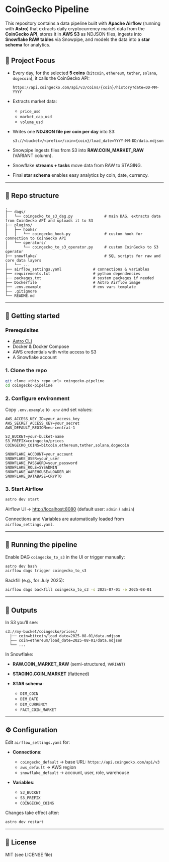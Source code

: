 # CoinGecko Pipeline

This repository contains a data pipeline built with **Apache Airflow** (running with **Astro**) that extracts daily cryptocurrency market data from the **CoinGecko API**, stores it in **AWS S3** as NDJSON files, ingests into **Snowflake RAW tables** via Snowpipe, and models the data into a **star schema** for analytics.

## 🎯 Project Focus

* Every day, for the selected **5 coins** (`bitcoin`, `ethereum`, `tether`, `solana`, `dogecoin`), it calls the CoinGecko API:

  ```
  https://api.coingecko.com/api/v3/coins/{coin}/history?date=DD-MM-YYYY
  ```

* Extracts market data:

  * `price_usd`
  * `market_cap_usd`
  * `volume_usd`

* Writes one **NDJSON file per coin per day** into S3:

  ```
  s3://<bucket>/<prefix>/coin={coin}/load_date=YYYY-MM-DD/data.ndjson
  ```

* Snowpipe ingests files from S3 into **RAW\.COIN\_MARKET\_RAW** (VARIANT column).

* Snowflake **streams + tasks** move data from RAW to STAGING.

* Final **star schema** enables easy analytics by coin, date, currency.

---

## 📂 Repo structure

```
.
├── dags/
│   └── coingecko_to_s3_dag.py              # main DAG, extracts data from CoinGecko API and uploads it to S3
├── plugins/
│   ├── hooks/
│   │   └── coingecko_hook.py               # custom hook for connection to CoinGecko API
│   └── operators/
│       └── coingecko_to_s3_operator.py     # custom CoinGecko to S3 operator
├── snowflake/                              # SQL scripts for raw and core data layers
│   └── ... 
├── airflow_settings.yaml              # connections & variables
├── requirements.txt                   # python dependencies
├── packages.txt                       # system packages if needed
├── Dockerfile                         # Astro Airflow image
├── .env.example                       # env vars template
├── .gitignore
└── README.md
```

---

## 🚀 Getting started

### Prerequisites

* [Astro CLI](https://www.astronomer.io/docs/astro/cli/install-cli)
* Docker & Docker Compose
* AWS credentials with write access to S3
* A Snowflake account

### 1. Clone the repo

```bash
git clone <this_repo_url> coingecko-pipeline
cd coingecko-pipeline
```

### 2. Configure environment

Copy `.env.example` to `.env` and set values:

```env
AWS_ACCESS_KEY_ID=your_access_key
AWS_SECRET_ACCESS_KEY=your_secret
AWS_DEFAULT_REGION=eu-central-1

S3_BUCKET=your-bucket-name
S3_PREFIX=coingecko/prices
COINGECKO_COINS=bitcoin,ethereum,tether,solana,dogecoin

SNOWFLAKE_ACCOUNT=your_account
SNOWFLAKE_USER=your_user
SNOWFLAKE_PASSWORD=your_password
SNOWFLAKE_ROLE=SYSADMIN
SNOWFLAKE_WAREHOUSE=LOADER_WH
SNOWFLAKE_DATABASE=CRYPTO
```

### 3. Start Airflow

```bash
astro dev start
```

Airflow UI → [http://localhost:8080](http://localhost:8080) (default user: `admin` / `admin`)

Connections and Variables are automatically loaded from `airflow_settings.yaml`.

---

## 🔄 Running the pipeline

Enable DAG `coingecko_to_s3` in the UI or trigger manually:

```bash
astro dev bash
airflow dags trigger coingecko_to_s3
```

Backfill (e.g., for July 2025):

```bash
airflow dags backfill coingecko_to_s3 -s 2025-07-01 -e 2025-08-01
```

---

## 📝 Outputs

In S3 you’ll see:

```
s3://my-bucket/coingecko/prices/
  ├── coin=bitcoin/load_date=2025-08-01/data.ndjson
  ├── coin=ethereum/load_date=2025-08-01/data.ndjson
  └── ...
```

In Snowflake:

* **RAW\.COIN\_MARKET\_RAW** (semi-structured, `VARIANT`)
* **STAGING.COIN\_MARKET** (flattened)
* **STAR schema**:

  * `DIM_COIN`
  * `DIM_DATE`
  * `DIM_CURRENCY`
  * `FACT_COIN_MARKET`

---

## ⚙️ Configuration

Edit `airflow_settings.yaml` for:

* **Connections**:

  * `coingecko_default` → base URL: `https://api.coingecko.com/api/v3`
  * `aws_default` → AWS region
  * `snowflake_default` → account, user, role, warehouse
  
* **Variables**:

  * `S3_BUCKET`
  * `S3_PREFIX`
  * `COINGECKO_COINS`

Changes take effect after:

```bash
astro dev restart
```

---

## 📄 License

MIT (see LICENSE file)
